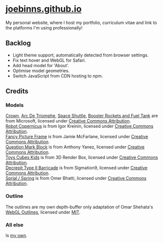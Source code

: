# [joebinns.github.io](https://joebinns.github.io)

My personal website, where I host my portfolio, curriculum vitae and link to the platforms I'm using professionally!

## Backlog
- Light theme support, automatically detected from browser settings.
- Fix text hover and WebGL for Safari.
- Add head model for 'About'.
- Optimise model geometries.
- Switch JavaScript from CDN hosting to npm.

## Credits
### Models
[Crown](https://skfb.ly/DZBX), [Arc De Triomphe](https://skfb.ly/C7RK), [Space Shuttle](https://skfb.ly/BGxq), [Booster Rockets and Fuel Tank](https://skfb.ly/BGxn) are from Microsoft, licensed under [Creative Commons Attribution](http://creativecommons.org/licenses/by/4.0/).<br>
[Robot Copernicus](https://skfb.ly/6TGoS) is from Igor Kreinin, licensed under [Creative Commons Attribution](http://creativecommons.org/licenses/by/4.0/).<br>
[Fancy Picture Frame](https://skfb.ly/6QZpO) is from Jamie McFarlane, licensed under [Creative Commons Attribution](http://creativecommons.org/licenses/by/4.0/).<br>
[Question Mark Block](https://skfb.ly/6zQJy) is from Anthony Yanez, licensed under [Creative Commons Attribution](http://creativecommons.org/licenses/by/4.0/).<br>
[Toys Cubes Kids](https://skfb.ly/oxDQQ) is from 3D Render Box, licensed under [Creative Commons Attribution](http://creativecommons.org/licenses/by/4.0/).<br>
[Decrepit Type II Barricade](https://skfb.ly/6RX9v) is from Sigmation9, licensed under [Creative Commons Attribution](http://creativecommons.org/licenses/by/4.0/).<br>
[Sprial / Spring](https://skfb.ly/6RzAL) is from Omer Bhatti, licensed under [Creative Commons Attribution](http://creativecommons.org/licenses/by/4.0/).

### Outline
The outlines are my own depth-buffer only adaptation of Omar Shehata's [WebGL Outlines](https://github.com/OmarShehata/webgl-outlines), licensed under [MIT](https://opensource.org/license/mit/).

### All else
Is [my own](https://joebinns.com/).
